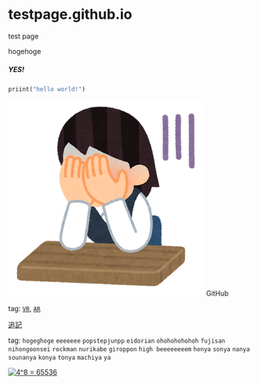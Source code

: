 # testpage.github.io
test page

hogehoge
##### YES!

```py
priint("hello world!")
```
![人生](./fusagikomu_businesswoman.png)
GitHub

tag: [`VR`](./sub/yes.md),  [`AR`](./sub/subsub/no.md)

[追記](./sub/yes.md)

tag: `hogeghoge` `eeeeeee` `popstepjunpp` `eidorian` `ohohohohohoh` `fujisan` `nihongoonsei` `rockman` `nurikabe` `giroppon` `high beeeeeeeem` `honya` `sonya` `nanya` `sounanya` `konya` `tonya` `machiya` `ya`

<a href="https://www.codecogs.com/eqnedit.php?latex=\inline&space;4^8&space;=&space;65536" target="_blank"><img src="https://latex.codecogs.com/gif.latex?\inline&space;4^8&space;=&space;65536" title="4^8 = 65536" /></a>